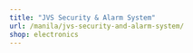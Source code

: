 ```yaml
---
title: "JVS Security & Alarm System"
url: /manila/jvs-security-and-alarm-system/
shop: electronics
---
```


